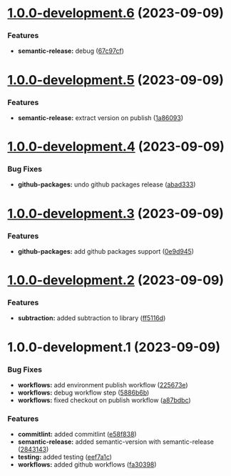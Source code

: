# [1.0.0-development.6](https://github.com/ikari-engine/tests-1/compare/v1.0.0-development.5...v1.0.0-development.6) (2023-09-09)


### Features

* **semantic-release:** debug ([67c97cf](https://github.com/ikari-engine/tests-1/commit/67c97cf554094f2350116074abd0db9aeb9de57f))

# [1.0.0-development.5](https://github.com/ikari-engine/tests-1/compare/v1.0.0-development.4...v1.0.0-development.5) (2023-09-09)


### Features

* **semantic-release:** extract version on publish ([1a86093](https://github.com/ikari-engine/tests-1/commit/1a860930ecb3a4882b35af42d5976d0d2b4e85cf))

# [1.0.0-development.4](https://github.com/ikari-engine/tests-1/compare/v1.0.0-development.3...v1.0.0-development.4) (2023-09-09)


### Bug Fixes

* **github-packages:** undo github packages release ([abad333](https://github.com/ikari-engine/tests-1/commit/abad3331811ec70b8612d53a83126e5b4e80d08c))

# [1.0.0-development.3](https://github.com/ikari-engine/tests-1/compare/v1.0.0-development.2...v1.0.0-development.3) (2023-09-09)


### Features

* **github-packages:** add github packages support ([0e9d945](https://github.com/ikari-engine/tests-1/commit/0e9d9455ef514bdaefd639f722d6aa02903408eb))

# [1.0.0-development.2](https://github.com/ikari-engine/tests-1/compare/v1.0.0-development.1...v1.0.0-development.2) (2023-09-09)


### Features

* **subtraction:** added subtraction to library ([ff5116d](https://github.com/ikari-engine/tests-1/commit/ff5116da8b7b5943c79d96632d20864f8dbf300b))

# 1.0.0-development.1 (2023-09-09)


### Bug Fixes

* **workflows:** add environment publish workflow ([225673e](https://github.com/ikari-engine/tests-1/commit/225673efd26d000f085dd0ac2f5eb964977181f9))
* **workflows:** debug workflow step ([5886b6b](https://github.com/ikari-engine/tests-1/commit/5886b6b44d9eec44db97231ce900790c4e2e7cd2))
* **workflows:** fixed checkout on publish workflow ([a87bdbc](https://github.com/ikari-engine/tests-1/commit/a87bdbc14e0f62c3a3c5299509555da8c3f20cc6))


### Features

* **commitlint:** added commitlint ([e58f838](https://github.com/ikari-engine/tests-1/commit/e58f838d65d413c8b7c1dae8fef8920e82261b84))
* **semantic-release:** added semantic-version with semantic-release ([2843143](https://github.com/ikari-engine/tests-1/commit/284314314d61f1096b06c191a0891851f89e3ab9))
* **testing:** added testing ([eef7a1c](https://github.com/ikari-engine/tests-1/commit/eef7a1ca3c01ecd624ee9345945ecea1b07e1e8a))
* **workflows:** added github workflows ([fa30398](https://github.com/ikari-engine/tests-1/commit/fa30398eb2389f001e5ee0394a9e8dddb46a2e6b))
